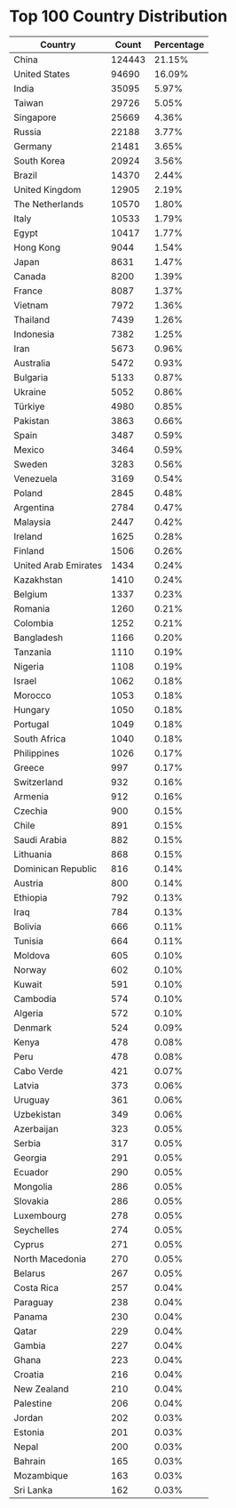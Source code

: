 # Top 100 Country Distribution
| Country | Count | Percentage |
|----|----|----|
| China | 124443 | 21.15% |
| United States | 94690 | 16.09% |
| India | 35095 | 5.97% |
| Taiwan | 29726 | 5.05% |
| Singapore | 25669 | 4.36% |
| Russia | 22188 | 3.77% |
| Germany | 21481 | 3.65% |
| South Korea | 20924 | 3.56% |
| Brazil | 14370 | 2.44% |
| United Kingdom | 12905 | 2.19% |
| The Netherlands | 10570 | 1.80% |
| Italy | 10533 | 1.79% |
| Egypt | 10417 | 1.77% |
| Hong Kong | 9044 | 1.54% |
| Japan | 8631 | 1.47% |
| Canada | 8200 | 1.39% |
| France | 8087 | 1.37% |
| Vietnam | 7972 | 1.36% |
| Thailand | 7439 | 1.26% |
| Indonesia | 7382 | 1.25% |
| Iran | 5673 | 0.96% |
| Australia | 5472 | 0.93% |
| Bulgaria | 5133 | 0.87% |
| Ukraine | 5052 | 0.86% |
| Türkiye | 4980 | 0.85% |
| Pakistan | 3863 | 0.66% |
| Spain | 3487 | 0.59% |
| Mexico | 3464 | 0.59% |
| Sweden | 3283 | 0.56% |
| Venezuela | 3169 | 0.54% |
| Poland | 2845 | 0.48% |
| Argentina | 2784 | 0.47% |
| Malaysia | 2447 | 0.42% |
| Ireland | 1625 | 0.28% |
| Finland | 1506 | 0.26% |
| United Arab Emirates | 1434 | 0.24% |
| Kazakhstan | 1410 | 0.24% |
| Belgium | 1337 | 0.23% |
| Romania | 1260 | 0.21% |
| Colombia | 1252 | 0.21% |
| Bangladesh | 1166 | 0.20% |
| Tanzania | 1110 | 0.19% |
| Nigeria | 1108 | 0.19% |
| Israel | 1062 | 0.18% |
| Morocco | 1053 | 0.18% |
| Hungary | 1050 | 0.18% |
| Portugal | 1049 | 0.18% |
| South Africa | 1040 | 0.18% |
| Philippines | 1026 | 0.17% |
| Greece | 997 | 0.17% |
| Switzerland | 932 | 0.16% |
| Armenia | 912 | 0.16% |
| Czechia | 900 | 0.15% |
| Chile | 891 | 0.15% |
| Saudi Arabia | 882 | 0.15% |
| Lithuania | 868 | 0.15% |
| Dominican Republic | 816 | 0.14% |
| Austria | 800 | 0.14% |
| Ethiopia | 792 | 0.13% |
| Iraq | 784 | 0.13% |
| Bolivia | 666 | 0.11% |
| Tunisia | 664 | 0.11% |
| Moldova | 605 | 0.10% |
| Norway | 602 | 0.10% |
| Kuwait | 591 | 0.10% |
| Cambodia | 574 | 0.10% |
| Algeria | 572 | 0.10% |
| Denmark | 524 | 0.09% |
| Kenya | 478 | 0.08% |
| Peru | 478 | 0.08% |
| Cabo Verde | 421 | 0.07% |
| Latvia | 373 | 0.06% |
| Uruguay | 361 | 0.06% |
| Uzbekistan | 349 | 0.06% |
| Azerbaijan | 323 | 0.05% |
| Serbia | 317 | 0.05% |
| Georgia | 291 | 0.05% |
| Ecuador | 290 | 0.05% |
| Mongolia | 286 | 0.05% |
| Slovakia | 286 | 0.05% |
| Luxembourg | 278 | 0.05% |
| Seychelles | 274 | 0.05% |
| Cyprus | 271 | 0.05% |
| North Macedonia | 270 | 0.05% |
| Belarus | 267 | 0.05% |
| Costa Rica | 257 | 0.04% |
| Paraguay | 238 | 0.04% |
| Panama | 230 | 0.04% |
| Qatar | 229 | 0.04% |
| Gambia | 227 | 0.04% |
| Ghana | 223 | 0.04% |
| Croatia | 216 | 0.04% |
| New Zealand | 210 | 0.04% |
| Palestine | 206 | 0.04% |
| Jordan | 202 | 0.03% |
| Estonia | 201 | 0.03% |
| Nepal | 200 | 0.03% |
| Bahrain | 165 | 0.03% |
| Mozambique | 163 | 0.03% |
| Sri Lanka | 162 | 0.03% |
